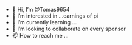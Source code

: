 - 👋 Hi, I’m @Tomas9654
- 👀 I’m interested in ...earnings of pi
- 🌱 I’m currently learning ...
- 💞️ I’m looking to collaborate on every sponsor
- 📫 How to reach me ...

<!---
Tomas9654/Tomas9654 is a ✨ special ✨ repository because its `README.md` (this file) appears on your GitHub profile.
You can click the Preview link to take a look at your changes.
--->
